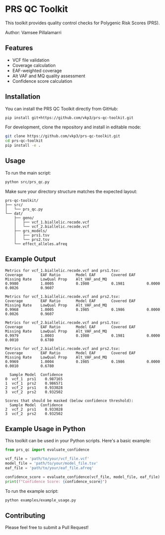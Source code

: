 # PRS QC Toolkit

This toolkit provides quality control checks for Polygenic Risk Scores (PRS).

Author: Vamsee Pillalamarri

## Features
- VCF file validation
- Coverage calculation
- EAF-weighted coverage
- Alt VAF and MQ quality assessment
- Confidence score calculation

## Installation

You can install the PRS QC Toolkit directly from GitHub:

```bash
pip install git+https://github.com/vkp3/prs-qc-toolkit.git
```

For development, clone the repository and install in editable mode:

```bash
git clone https://github.com/vkp3/prs-qc-toolkit.git
cd prs-qc-toolkit
pip install -e .
```

## Usage

To run the main script:

```bash
python src/prs_qc.py
```

Make sure your directory structure matches the expected layout:

```
prs-qc-toolkit/
├── src/
│   └── prs_qc.py
└── dat/
    ├── geno/
    │   ├── vcf_1.biallelic.recode.vcf
    │   └── vcf_2.biallelic.recode.vcf
    ├── grs_models/
    │   ├── prs1.tsv
    │   └── prs2.tsv
    └── effect_alleles.afreq
```

## Example Output

```
Metrics for vcf_1.biallelic.recode.vcf and prs1.tsv:
Coverage        EAF Ratio       Model EAF       Covered EAF     Missing Rate    LowQual Prop    Alt_VAF_and_MQ
0.9980          1.0005          0.1980          0.1981          0.0000          0.0026          0.9607

Metrics for vcf_1.biallelic.recode.vcf and prs2.tsv:
Coverage        EAF Ratio       Model EAF       Covered EAF     Missing Rate    LowQual Prop    Alt_VAF_and_MQ
0.9968          1.0005          0.1985          0.1986          0.0000          0.0026          0.9607

Metrics for vcf_2.biallelic.recode.vcf and prs1.tsv:
Coverage        EAF Ratio       Model EAF       Covered EAF     Missing Rate    LowQual Prop    Alt_VAF_and_MQ
0.9979          1.0003          0.1980          0.1981          0.0000          0.0010          0.6780

Metrics for vcf_2.biallelic.recode.vcf and prs2.tsv:
Coverage        EAF Ratio       Model EAF       Covered EAF     Missing Rate    LowQual Prop    Alt_VAF_and_MQ
0.9969          1.0004          0.1985          0.1986          0.0000          0.0010          0.6780

  Sample Model  Confidence
0  vcf_1  prs1    0.987165
1  vcf_1  prs2    0.986571
2  vcf_2  prs1    0.933028
3  vcf_2  prs2    0.932502

Scores that should be masked (below confidence threshold):
  Sample Model  Confidence
2  vcf_2  prs1    0.933028
3  vcf_2  prs2    0.932502
```

## Example Usage in Python

This toolkit can be used in your Python scripts. Here's a basic example:

```python
from prs_qc import evaluate_confidence

vcf_file = 'path/to/your/vcf_file.vcf'
model_file = 'path/to/your/model_file.tsv'
eaf_file = 'path/to/your/eaf_file.afreq'

confidence_score = evaluate_confidence(vcf_file, model_file, eaf_file)
print(f"Confidence Score: {confidence_score}")
```

To run the example script:

```bash
python examples/example_usage.py
```

## Contributing

Please feel free to submit a Pull Request!

